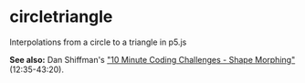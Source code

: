 # circletriangle

Interpolations from a circle to a triangle in p5.js

**See also:** Dan Shiffman's ["10 Minute Coding Challenges - Shape Morphing"](https://www.youtube.com/watch?v=Md5LIDW0RyY) (12:35-43:20). 
